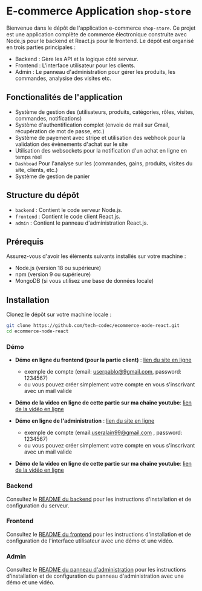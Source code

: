 # E-commerce Application `shop-store`

Bienvenue dans le dépôt de l'application e-commerce `shop-store`. Ce projet est une application complète de commerce électronique construite avec Node.js pour le backend et React.js pour le frontend. Le dépôt est organisé en trois parties principales :
- Backend : Gère les API et la logique côté serveur.
- Frontend : L'interface utilisateur pour les clients.
- Admin : Le panneau d'administration pour gérer les produits, les commandes, analysise des visites etc.

## Fonctionalités de l'application

- Système de gestion des (utilisateurs, produits, catégories, rôles, visites, commandes, notifications)
- Système d'authentification complet (envoie de mail sur Gmail, récupération de mot de passe, etc.)
- Système de payement avec stripe et utilisation des webhook pour la validation des évènements d'achat sur le site
- Utilisation des websockets pour la notification d'un achat en ligne en temps réel
- `Dashboad` Pour l'analyse sur les (commandes, gains, produits, visites du site, clients, etc.)
- Système de gestion de panier

## Structure du dépôt

- `backend` : Contient le code serveur Node.js.
- `frontend` : Contient le code client React.js.
- `admin` : Contient le panneau d'administration React.js.

## Prérequis

Assurez-vous d'avoir les éléments suivants installés sur votre machine :
- Node.js (version 18 ou supérieure)
- npm (version 9 ou supérieure)
- MongoDB (si vous utilisez une base de données locale)

## Installation

Clonez le dépôt sur votre machine locale :

```bash
git clone https://github.com/tech-codec/ecommerce-node-react.git
cd ecommerce-node-react
```

### Démo
- **Démo en ligne du frontend (pour la partie client)** : [lien du site en ligne](https://shop-store-one.vercel.app/)
    - exemple de compte (email: userpablo@9gmail.com, password: 1234567)
    - ou vous pouvez créer simplement votre compte en vous s'inscrivant avec un mail valide
- **Démo de la video en ligne de cette partie sur ma chaine youtube**: [lien de la vidéo en ligne](https://www.youtube.com/watch?v=SCy1VY_LUCo)

- **Démo en ligne de l'administration** : [lien du site en ligne](https://admin-shop-store.vercel.app/)
    - exemple de compte (email:useralain99@gmail.com , password: 1234567)
    - ou vous pouvez créer simplement votre compte en vous s'inscrivant avec un mail valide
- **Démo de la video en ligne de cette partie sur ma chaine youtube**: [lien de la vidéo en ligne](https://youtu.be/-skrT-X8nPs)

### Backend

Consultez le [README du backend](backend/README.md) pour les instructions d'installation et de configuration du serveur.

### Frontend

Consultez le [README du frontend](frontend/README.md) pour les instructions d'installation et de configuration de l'interface utilisateur avec une démo et une vidéo.

### Admin

Consultez le [README du panneau d'administration](admin/README.md) pour les instructions d'installation et de configuration du panneau d'administration avec une démo et une vidéo.
